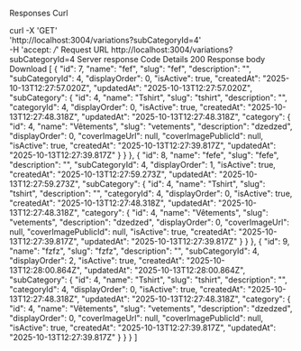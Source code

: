 Responses
Curl

curl -X 'GET' \
  'http://localhost:3004/variations?subCategoryId=4' \
  -H 'accept: */*'
Request URL
http://localhost:3004/variations?subCategoryId=4
Server response
Code	Details
200	
Response body
Download
[
  {
    "id": 7,
    "name": "fef",
    "slug": "fef",
    "description": "",
    "subCategoryId": 4,
    "displayOrder": 0,
    "isActive": true,
    "createdAt": "2025-10-13T12:27:57.020Z",
    "updatedAt": "2025-10-13T12:27:57.020Z",
    "subCategory": {
      "id": 4,
      "name": "Tshirt",
      "slug": "tshirt",
      "description": "",
      "categoryId": 4,
      "displayOrder": 0,
      "isActive": true,
      "createdAt": "2025-10-13T12:27:48.318Z",
      "updatedAt": "2025-10-13T12:27:48.318Z",
      "category": {
        "id": 4,
        "name": "Vêtements",
        "slug": "vetements",
        "description": "dzedzed",
        "displayOrder": 0,
        "coverImageUrl": null,
        "coverImagePublicId": null,
        "isActive": true,
        "createdAt": "2025-10-13T12:27:39.817Z",
        "updatedAt": "2025-10-13T12:27:39.817Z"
      }
    }
  },
  {
    "id": 8,
    "name": "fefe",
    "slug": "fefe",
    "description": "",
    "subCategoryId": 4,
    "displayOrder": 1,
    "isActive": true,
    "createdAt": "2025-10-13T12:27:59.273Z",
    "updatedAt": "2025-10-13T12:27:59.273Z",
    "subCategory": {
      "id": 4,
      "name": "Tshirt",
      "slug": "tshirt",
      "description": "",
      "categoryId": 4,
      "displayOrder": 0,
      "isActive": true,
      "createdAt": "2025-10-13T12:27:48.318Z",
      "updatedAt": "2025-10-13T12:27:48.318Z",
      "category": {
        "id": 4,
        "name": "Vêtements",
        "slug": "vetements",
        "description": "dzedzed",
        "displayOrder": 0,
        "coverImageUrl": null,
        "coverImagePublicId": null,
        "isActive": true,
        "createdAt": "2025-10-13T12:27:39.817Z",
        "updatedAt": "2025-10-13T12:27:39.817Z"
      }
    }
  },
  {
    "id": 9,
    "name": "fzfz",
    "slug": "fzfz",
    "description": "",
    "subCategoryId": 4,
    "displayOrder": 2,
    "isActive": true,
    "createdAt": "2025-10-13T12:28:00.864Z",
    "updatedAt": "2025-10-13T12:28:00.864Z",
    "subCategory": {
      "id": 4,
      "name": "Tshirt",
      "slug": "tshirt",
      "description": "",
      "categoryId": 4,
      "displayOrder": 0,
      "isActive": true,
      "createdAt": "2025-10-13T12:27:48.318Z",
      "updatedAt": "2025-10-13T12:27:48.318Z",
      "category": {
        "id": 4,
        "name": "Vêtements",
        "slug": "vetements",
        "description": "dzedzed",
        "displayOrder": 0,
        "coverImageUrl": null,
        "coverImagePublicId": null,
        "isActive": true,
        "createdAt": "2025-10-13T12:27:39.817Z",
        "updatedAt": "2025-10-13T12:27:39.817Z"
      }
    }
  }
]